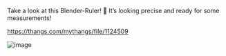 Take a look at this Blender-Ruler! 📏 It’s looking precise and ready for some measurements!

https://thangs.com/mythangs/file/1124509

![image](https://github.com/user-attachments/assets/57ba9dd5-7a72-4464-8d32-ec0acf6bce4b)
